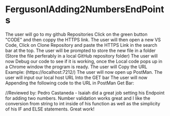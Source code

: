 # FergusonIAdding2NumbersEndPoints

The user will go to my github Repositories Click on the green button "CODE" and then coppy the HTTPS link.
The user will then open a new VS Code, Click on Clone Repository and paste the HTTPS Link in the search bar at the top.
The user will be prompted to store the new file in a folder (Store the file perferably in a local GitHub repository folder)
The user will now Debug our code to see if it is working, once the Local code pops up in a Chrome window the program is ready.
The user will Copy the URL Example: (https://localhost:7212/)
The user will now open up PostMan.
The user will input our local host URL Into the GET bar
The user will now Appending the following code to the URL in PostMan Get Bar: 

//Reviewed by: Pedro Castaneda - Isaiah did a great job setting his Endpoint for adding two numbers. Number validation works great and I like the conversion from string to int inside of his function as well as the simplicity of his IF and ELSE statements. Great work!
